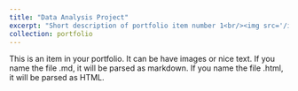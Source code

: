 ```yaml
---
title: "Data Analysis Project"
excerpt: "Short description of portfolio item number 1<br/><img src='/images/data_project.png' width='450' height='300'>"
collection: portfolio
---
```


This is an item in your portfolio. It can be have images or nice text. If you name the file .md, it will be parsed as markdown. If you name the file .html, it will be parsed as HTML. 

